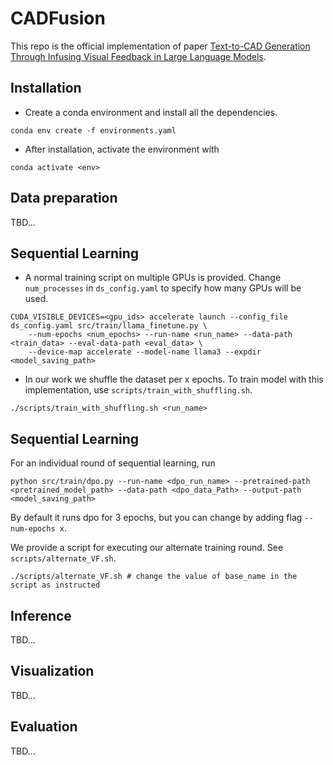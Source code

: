 # CADFusion

This repo is the official implementation of paper [Text-to-CAD Generation Through Infusing Visual Feedback in Large Language Models](https://arxiv.org/abs/2501.19054).

## Installation

- Create a conda environment and install all the dependencies.

```
conda env create -f environments.yaml
```

- After installation, activate the environment with

```
conda activate <env>
```

## Data preparation
TBD...

## Sequential Learning
 - A normal training script on multiple GPUs is provided. Change `num_processes` in `ds_config.yaml` to specify how many GPUs will be used.
```
CUDA_VISIBLE_DEVICES=<gpu_ids> accelerate launch --config_file ds_config.yaml src/train/llama_finetune.py \
    --num-epochs <num_epochs> --run-name <run_name> --data-path <train_data> --eval-data-path <eval_data> \
    --device-map accelerate --model-name llama3 --expdir <model_saving_path>
```

 - In our work we shuffle the dataset per x epochs. To train model with this implementation, use `scripts/train_with_shuffling.sh`.
```
./scripts/train_with_shuffling.sh <run_name>
```
## Sequential Learning
For an individual round of sequential learning, run
```
python src/train/dpo.py --run-name <dpo_run_name> --pretrained-path <pretrained_model_path> --data-path <dpo_data_Path> --output-path <model_saving_path>
```
By default it runs dpo for 3 epochs, but you can change by adding flag `--num-epochs x`.

We provide a script for executing our alternate training round. See `scripts/alternate_VF.sh`.
```
./scripts/alternate_VF.sh # change the value of base_name in the script as instructed
```

## Inference
TBD...

## Visualization
TBD...

## Evaluation
TBD...